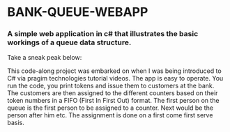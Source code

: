# BANK-QUEUE-WEBAPP
### A simple web application in c# that illustrates the basic workings of a queue data structure.

Take a sneak peak below:
![]()  

This code-along project was embarked on when I was being introduced to C# via pragim technologies tutorial videos.
The app is easy to operate. You run the code, you print tokens and issue them to customers at the bank. The customers are then assigned to
the different counters based on their token numbers in a FIFO (First In First Out) format. The first person on the queue is the first person
to be assigned to a counter. Next would be the person after him etc. The assignment is done on a first come first serve basis.
